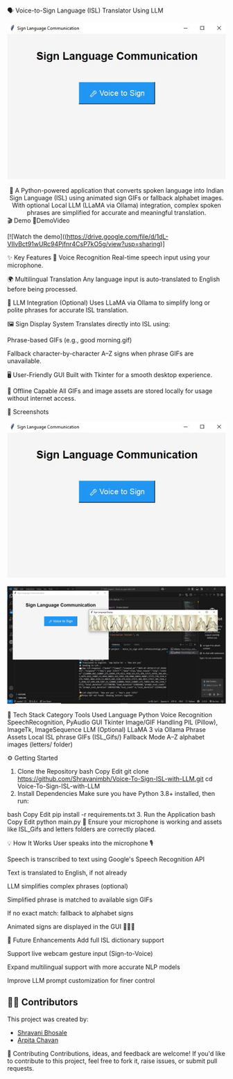 🗣️ Voice-to-Sign Language (ISL) Translator Using LLM
<p align="center"> <img src="output_images/VoiceToSign_Output1.JPG" alt="Voice-to-Sign Translator Demo" width="800"/> </p> <div align="center">
🌟 A Python-powered application that converts spoken language into Indian Sign Language (ISL) using animated sign GIFs or fallback alphabet images. With optional Local LLM (LLaMA via Ollama) integration, complex spoken phrases are simplified for accurate and meaningful translation.

</div>
🎬 Demo
🔗DemoVideo

[![Watch the demo]((https://drive.google.com/file/d/1dL-VIIvBct91wURc94Pjfnr4CsP7kO5g/view?usp=sharing)]


✨ Key Features
🎤 Voice Recognition
Real-time speech input using your microphone.

🌍 Multilingual Translation
Any language input is auto-translated to English before being processed.

🧠 LLM Integration (Optional)
Uses LLaMA via Ollama to simplify long or polite phrases for accurate ISL translation.

🖼️ Sign Display System
Translates directly into ISL using:

Phrase-based GIFs (e.g., good morning.gif)

Fallback character-by-character A–Z signs when phrase GIFs are unavailable.

🖥️ User-Friendly GUI
Built with Tkinter for a smooth desktop experience.

📁 Offline Capable
All GIFs and image assets are stored locally for usage without internet access.

📸 Screenshots
<p align="center"> <img src="output_images/VoiceToSign_Output1.JPG" width="700" /> <br><br> <img src="output_images/VoiceToSign_Output3.JPG" width="700" /> </p>
🔧 Tech Stack
Category	Tools Used
Language	Python
Voice Recognition	SpeechRecognition, PyAudio
GUI	Tkinter
Image/GIF Handling	PIL (Pillow), ImageTk, ImageSequence
LLM (Optional)	LLaMA 3 via Ollama
Phrase Assets	Local ISL phrase GIFs (ISL_Gifs/)
Fallback Mode	A–Z alphabet images (letters/ folder)

⚙️ Getting Started
1. Clone the Repository
bash
Copy
Edit
git clone https://github.com/Shravanimbh/Voice-To-Sign-ISL-with-LLM.git
cd Voice-To-Sign-ISL-with-LLM
2. Install Dependencies
Make sure you have Python 3.8+ installed, then run:

bash
Copy
Edit
pip install -r requirements.txt
3. Run the Application
bash
Copy
Edit
python main.py
🔁 Ensure your microphone is working and assets like ISL_Gifs and letters folders are correctly placed.

💡 How It Works
User speaks into the microphone 🎙️

Speech is transcribed to text using Google's Speech Recognition API

Text is translated to English, if not already

LLM simplifies complex phrases (optional)

Simplified phrase is matched to available sign GIFs

If no exact match: fallback to alphabet signs

Animated signs are displayed in the GUI 🧏‍♂️✨

🧠 Future Enhancements
Add full ISL dictionary support

Support live webcam gesture input (Sign-to-Voice)

Expand multilingual support with more accurate NLP models

Improve LLM prompt customization for finer control

## 👩‍💻 Contributors

This project was created by:

- [Shravani Bhosale](https://github.com/Shravanimbh)  
- [Arpita Chavan](https://github.com/Arp518)  

🤝 Contributing
Contributions, ideas, and feedback are welcome!
If you'd like to contribute to this project, feel free to fork it, raise issues, or submit pull requests.
